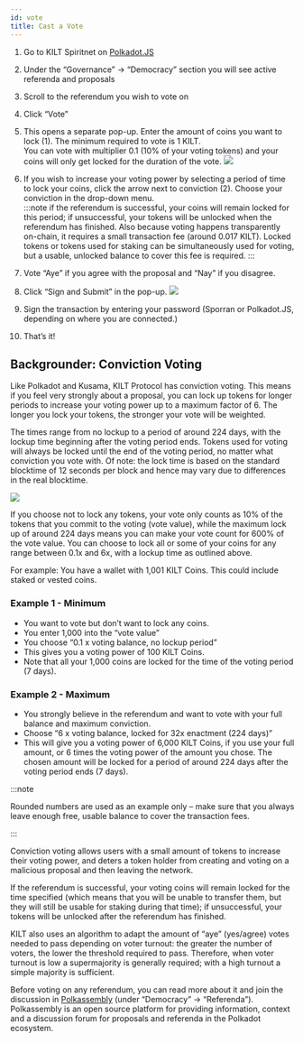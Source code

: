 ```yaml
---
id: vote
title: Cast a Vote
---
```


1. Go to KILT Spiritnet on [Polkadot.JS](https://polkadot.js.org/apps/?rpc=wss%3A%2F%2Fspiritnet.api.onfinality.io%2Fpublic-ws#/democracy)

2. Under the “Governance” → “Democracy” section you will see active referenda and proposals

3. Scroll to the referendum you wish to vote on

4. Click “Vote”

5. This opens a separate pop-up.
   Enter the amount of coins you want to lock (1).
   The minimum required to vote is 1 KILT. <br />
   You can vote with multiplier 0.1 (10% of your voting tokens) and your coins will only get locked for the duration of the vote.
   ![](/img/chain/cast-vote.png)

6. If you wish to increase your voting power by selecting a period of time to lock your coins, click the arrow next to conviction (2).
   Choose your conviction in the drop-down menu.<br />
   :::note
   if the referendum is successful, your coins will remain locked for this period; if unsuccessful, your tokens will be unlocked when the referendum has finished.
   Also because voting happens transparently on-chain, it requires a small transaction fee (around 0.017 KILT).
   Locked tokens or tokens used for staking can be simultaneously used for voting, but a usable, unlocked balance to cover this fee is required.
   :::

7. Vote “Aye” if you agree with the proposal and “Nay” if you disagree.

8. Click “Sign and Submit” in the pop-up.
   ![](/img/chain/vote-sign-sporran.png)

9. Sign the transaction by entering your password (Sporran or Polkadot.JS, depending on where you are connected.)
10. That’s it!

## Backgrounder: Conviction Voting

Like Polkadot and Kusama, KILT Protocol has conviction voting.
This means if you feel very strongly about a proposal, you can lock up tokens for longer periods to increase your voting power up to a maximum factor of 6.
The longer you lock your tokens, the stronger your vote will be weighted.

The times range from no lockup to a period of around 224 days, with the lockup time beginning after the voting period ends.
Tokens used for voting will always be locked until the end of the voting period, no matter what conviction you vote with.
Of note: the lock time is based on the standard blocktime of 12 seconds per block and hence may vary due to differences in the real blocktime.

![](/img/chain/vote-conviction.png)

If you choose not to lock any tokens, your vote only counts as 10% of the tokens that you commit to the voting (vote value), while the maximum lock up of around 224 days means you can make your vote count for 600% of the vote value.
You can choose to lock all or some of your coins for any range between 0.1x and 6x, with a lockup time as outlined above.

For example: You have a wallet with 1,001 KILT Coins.
This could include staked or vested coins.

### Example 1 - Minimum

* You want to vote but don’t want to lock any coins.
* You enter 1,000 into the “vote value”
* You choose “0.1 x voting balance, no lockup period”
* This gives you a voting power of 100 KILT Coins.
* Note that all your 1,000 coins are locked for the time of the voting period (7 days).

### Example 2 - Maximum

* You strongly believe in the referendum and want to vote with your full balance and maximum conviction.
* Choose “6 x voting balance, locked for 32x enactment (224 days)”
* This will give you a voting power of 6,000 KILT Coins, if you use your full amount, or 6 times the voting power of the amount you chose.
  The chosen amount will be locked for a period of around 224 days after the voting period ends (7 days).

:::note

Rounded numbers are used as an example only – make sure that you always leave enough free, usable balance to cover the transaction fees.

:::

Conviction voting allows users with a small amount of tokens to increase their voting power, and deters a token holder from creating and voting on a malicious proposal and then leaving the network.

If the referendum is successful, your voting coins will remain locked for the time specified (which means that you will be unable to transfer them, but they will still be usable for staking during that time); if unsuccessful, your tokens will be unlocked after the referendum has finished.

KILT also uses an algorithm to adapt the amount of “aye” (yes/agree) votes needed to pass depending on voter turnout: the greater the number of voters, the lower the threshold required to pass.
Therefore, when voter turnout is low a supermajority is generally required; with a high turnout a simple majority is sufficient.

Before voting on any referendum, you can read more about it and join the discussion in [Polkassembly](https://kilt.polkassembly.network/referenda) (under “Democracy” → “Referenda”).
Polkassembly is an open source platform for providing information, context and a discussion forum for proposals and referenda in the Polkadot ecosystem.
